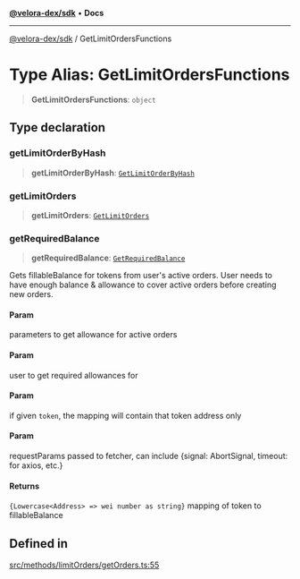 [**@velora-dex/sdk**](../README.md) • **Docs**

***

[@velora-dex/sdk](../globals.md) / GetLimitOrdersFunctions

# Type Alias: GetLimitOrdersFunctions

> **GetLimitOrdersFunctions**: `object`

## Type declaration

### getLimitOrderByHash

> **getLimitOrderByHash**: [`GetLimitOrderByHash`](../-internal-/type-aliases/GetLimitOrderByHash.md)

### getLimitOrders

> **getLimitOrders**: [`GetLimitOrders`](../-internal-/type-aliases/GetLimitOrders.md)

### getRequiredBalance

> **getRequiredBalance**: [`GetRequiredBalance`](../-internal-/type-aliases/GetRequiredBalance.md)

Gets fillableBalance for tokens from user's active orders.
User needs to have enough balance & allowance to cover active orders before creating new orders.

#### Param

parameters to get allowance for active orders

#### Param

user to get required allowances for

#### Param

if given `token`, the mapping will contain that token address only

#### Param

requestParams passed to fetcher, can include {signal: AbortSignal, timeout: for axios, etc.}

#### Returns

`{Lowercase<Address> => wei number as string}` mapping of token to fillableBalance

## Defined in

[src/methods/limitOrders/getOrders.ts:55](https://github.com/VeloraDEX/sdk/blob/feat/extend_delta_orders_filtering/src/methods/limitOrders/getOrders.ts#L55)
